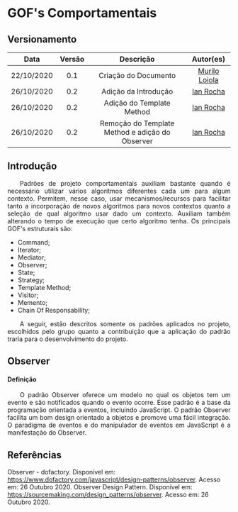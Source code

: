 # GOF's Comportamentais
## Versionamento
| Data | Versão | Descrição | Autor(es) |
|:----:|:------:|:---------:|:---------:|
| 22/10/2020 | 0.1 | Criação do Documento | [Murilo Loiola](https://github.com/murilo-dan) |
| 26/10/2020 | 0.2 | Adição da Introdução | [Ian Rocha](https://github.com/IanPSRocha) |
| 26/10/2020 | 0.2 | Adição do Template Method | [Ian Rocha](https://github.com/IanPSRocha) |
| 26/10/2020 | 0.2 | Remoção do Template Method e adição do Observer | [Ian Rocha](https://github.com/IanPSRocha) |

## Introdução

<p align="justify">&emsp;&emsp;Padrões de projeto comportamentais
auxiliam bastante quando é necessário utilizar vários algoritmos diferentes cada um para algum contexto. Permitem, nesse caso, usar mecanismos/recursos para facilitar tanto a incorporação de novos algoritmos para novos contextos quanto a seleção de qual algoritmo usar
dado um contexto. Auxiliam também alterando o tempo de execução que certo algoritmo tenha. Os principais GOF's estruturais são:</p>

* Command;
* Iterator;
* Mediator;
* Observer;
* State;
* Strategy;
* Template Method;
* Visitor;
* Memento;
* Chain Of Responsability;

<p align="justify">&emsp;&emsp;A seguir, estão descritos somente os padrões aplicados no projeto, escolhidos pelo grupo quanto a contribuição que a aplicação do padrão traria para o desenvolvimento do projeto.</p>

## Observer

#### Definição
<p align="justify">&emsp;&emsp;O padrão Observer oferece um modelo no qual os objetos tem um evento e são notificados quando o evento ocorre. Esse padrão é a base da programação orientada a eventos, incluindo JavaScript. O padrão Observer facilita um bom design orientado a objetos e promove uma fácil integração. O paradigma de eventos e do manipulador de eventos em JavaScript é a manifestação do Observer.</p>



## Referências

Observer - dofactory. Disponível em: https://www.dofactory.com/javascript/design-patterns/observer. Acesso em: 26 Outubro 2020.
Observer Design Pattern. Disponível em: https://sourcemaking.com/design_patterns/observer. Acesso em: 26 Outubro 2020.
